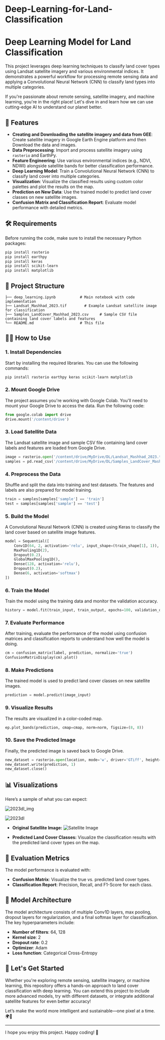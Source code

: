# Deep-Learning-for-Land-Classification
# Deep Learning Model for Land Classification

This project leverages deep learning techniques to classify land cover types using Landsat satellite imagery and various environmental indices. It demonstrates a powerful workflow for processing remote sensing data and applying a Convolutional Neural Network (CNN) to classify land types into multiple categories.

If you're passionate about remote sensing, satellite imagery, and machine learning, you're in the right place! Let's dive in and learn how we can use cutting-edge AI to understand our planet better.

## 🚀 Features
- **Creating and Downloading the satellite imagery and data from GEE**: Create satellite imagery in Google Earth Engine platform amd then Download the data and images.
- **Data Preprocessing**: Import and process satellite imagery using `rasterio` and EarthPy.
- **Feature Engineering**: Use various environmental indices (e.g., NDVI, NDWI) alongside satellite bands for better classification performance.
- **Deep Learning Model**: Train a Convolutional Neural Network (CNN) to classify land cover into multiple categories.
- **Visualization**: Visualize the classified results using custom color palettes and plot the results on the map.
- **Prediction on New Data**: Use the trained model to predict land cover classes on new satellite images.
- **Confusion Matrix and Classification Report**: Evaluate model performance with detailed metrics.

## 🛠️ Requirements

Before running the code, make sure to install the necessary Python packages:

```bash
pip install rasterio
pip install earthpy
pip install keras
pip install scikit-learn
pip install matplotlib
```

## 📁 Project Structure

```
├── deep_learning.ipynb           # Main notebook with code implementation
├── Landsat_Mashhad_2023.tif        # Example Landsat satellite image for classification
├── Samples_LandCover_Mashhad_2023.csv     # Sample CSV file containing land cover labels and features
└── README.md                     # This file
```

## 🧑‍💻 How to Use

### 1. **Install Dependencies**
Start by installing the required libraries. You can use the following commands:

```bash
pip install rasterio earthpy keras scikit-learn matplotlib
```

### 2. **Mount Google Drive**
The project assumes you're working with Google Colab. You'll need to mount your Google Drive to access the data. Run the following code:

```python
from google.colab import drive
drive.mount('/content/drive')
```

### 3. **Load Satellite Data**
The Landsat satellite image and sample CSV file containing land cover labels and features are loaded from Google Drive.

```python
image = rasterio.open('/content/drive/MyDrive/DL/Landsat_Mashhad_2023.tif')
samples = pd.read_csv('/content/drive/MyDrive/DL/Samples_LandCover_Mashhad_2023.csv')
```

### 4. **Preprocess the Data**
Shuffle and split the data into training and test datasets. The features and labels are also prepared for model training.

```python
train = samples[samples['sample'] == 'train']
test = samples[samples['sample'] == 'test']
```

### 5. **Build the Model**
A Convolutional Neural Network (CNN) is created using Keras to classify the land cover based on satellite image features.

```python
model = Sequential([
    Conv1D(64, 2, activation='relu', input_shape=(train_shape[1], 1)),
    MaxPooling1D(2),
    Dropout(0.2),
    GlobalMaxPooling1D(),
    Dense(128, activation='relu'),
    Dropout(0.2),
    Dense(6, activation='softmax')
])
```

### 6. **Train the Model**
Train the model using the training data and monitor the validation accuracy.

```python
history = model.fit(train_input, train_output, epochs=100, validation_data=(test_input, test_output))
```

### 7. **Evaluate Performance**
After training, evaluate the performance of the model using confusion matrices and classification reports to understand how well the model is doing.

```python
cm = confusion_matrix(label, prediction, normalize='true')
ConfusionMatrixDisplay(cm).plot()
```

### 8. **Make Predictions**
The trained model is used to predict land cover classes on new satellite images.

```python
prediction = model.predict(image_input)
```

### 9. **Visualize Results**
The results are visualized in a color-coded map.

```python
ep.plot_bands(prediction, cmap=cmap, norm=norm, figsize=(8, 8))
```

### 10. **Save the Predicted Image**
Finally, the predicted image is saved back to Google Drive.

```python
new_dataset = rasterio.open(location, mode='w', driver='GTiff', height=prediction.shape[0], width=prediction.shape[1], count=1, dtype=str(prediction.dtype), crs=crs, transform=transform)
new_dataset.write(prediction, 1)
new_dataset.close()
```

## 📊 Visualizations

Here’s a sample of what you can expect:

![2023dl_img](https://github.com/user-attachments/assets/f5cf4902-7196-4216-82b6-f11a150b2a75)

![2023dl](https://github.com/user-attachments/assets/e360a038-7ba4-4562-8e86-f078b33c30f8)

- **Original Satellite Image:**
  ![Satellite Image](Mashhad_2023.jpg)

- **Predicted Land Cover Classes:**
  Visualize the classification results with the predicted land cover types on the map.

## 📝 Evaluation Metrics

The model performance is evaluated with:

- **Confusion Matrix**: Visualize the true vs. predicted land cover types.
- **Classification Report**: Precision, Recall, and F1-Score for each class.

## 🤖 Model Architecture

The model architecture consists of multiple Conv1D layers, max pooling, dropout layers for regularization, and a final softmax layer for classification. The key hyperparameters include:

- **Number of filters**: 64, 128
- **Kernel size**: 2
- **Dropout rate**: 0.2
- **Optimizer**: Adam
- **Loss function**: Categorical Cross-Entropy

## 🤩 Let's Get Started

Whether you're exploring remote sensing, satellite imagery, or machine learning, this repository offers a hands-on approach to land cover classification with deep learning. You can extend this project to include more advanced models, try with different datasets, or integrate additional satellite features for even better accuracy!

Let’s make the world more intelligent and sustainable—one pixel at a time. 🌍🚀

---

I hope you enjoy this project. Happy coding! 🎉
